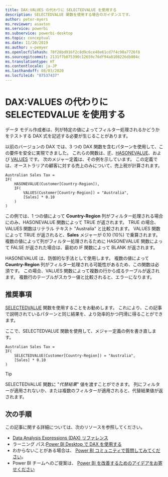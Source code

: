 ```yaml
---
title: DAX:VALUES の代わりに SELECTEDVALUE を使用する
description: SELECTEDVALUE 関数を使用する場合のガイダンスです。
author: peter-myers
ms.reviewer: asaxton
ms.service: powerbi
ms.subservice: powerbi-desktop
ms.topic: conceptual
ms.date: 11/20/2019
ms.author: v-pemyer
ms.openlocfilehash: 70f28bd916f2c8d9c6ce40e61cd7f4c90a7726f8
ms.sourcegitcommit: 2131f7b075390c12659c76df94a8108226db084c
ms.translationtype: HT
ms.contentlocale: ja-JP
ms.lasthandoff: 08/03/2020
ms.locfileid: "87537437"
---
```

# <a name="dax-use-selectedvalue-instead-of-values"></a>DAX:VALUES の代わりに SELECTEDVALUE を使用する

データ モデル作成者は、列が特定の値によってフィルター処理されるかどうかをテストする DAX 式を記述する必要が生じることがあります。

以前のバージョンの DAX では、3 つの DAX 関数を含むパターンを使用して、この要件を安全に実現できました。 これらの関数は、[IF](/dax/if-function-dax)、[HASONEVALUE](/dax/hasonevalue-function-dax)、および [VALUES](/dax/values-function-dax) です。 次のメジャー定義は、その例を示しています。 この定義では、オーストラリアの顧客に対する売上のみについて、売上税が計算されます。

```dax
Australian Sales Tax =
IF(
    HASONEVALUE(Customer[Country-Region]),
    IF(
        VALUES(Customer[Country-Region]) = "Australia",
        [Sales] * 0.10
    )
)
```

この例では、1 つの値によって **Country-Region** 列がフィルター処理される場合にのみ、HASONEVALUE 関数によって TRUE が返されます。 TRUE の場合、VALUES 関数はリテラル テキスト "Australia" と比較されます。 VALUES 関数によって TRUE が返されると、**Sales** メジャーが 0.10 (10%) で乗算されます。 複数の値によって列がフィルター処理されるために HASONEVALUE 関数によって FALSE が返された場合は、最初の IF 関数によって BLANK が返されます。

HASONEVALUE は、防御的な手法として使用します。 複数の値によって **Country-Region** 列がフィルター処理される可能性があるため、この関数は必須です。 この場合、VALUES 関数によって複数の行から成るテーブルが返されます。 複数行のテーブルがスカラー値と比較されると、エラーになります。

## <a name="recommendation"></a>推奨事項

[SELECTEDVALUE](/dax/selectedvalue-function) 関数を使用することをお勧めします。 これにより、この記事で説明されているパターンと同じ結果を、より効率的かつ円滑に得ることができます。

ここで、SELECTEDVALUE 関数を使用して、メジャー定義の例を書き直します。

```dax
Australian Sales Tax =
IF(
    SELECTEDVALUE(Customer[Country-Region]) = "Australia",
    [Sales] * 0.10
)
```

> [!TIP]
> SELECTEDVALUE 関数に "_代替結果_" 値を渡すことができます。 列にフィルターが適用されないか、または複数のフィルターが適用されると、代替結果値が返されます。

## <a name="next-steps"></a>次の手順

この記事に関する詳細については、次のリソースを参照してください。

- [Data Analysis Expressions (DAX) リファレンス](/dax/)
- ラーニング パス:[Power BI Desktop で DAX を使用する](https://docs.microsoft.com/learn/paths/dax-power-bi/)
- わからないことがある場合は、 [Power BI コミュニティで質問してみてください](https://community.powerbi.com/)。
- Power BI チームへのご提案は、 [Power BI を改善するためのアイデアをお寄せください](https://ideas.powerbi.com)
